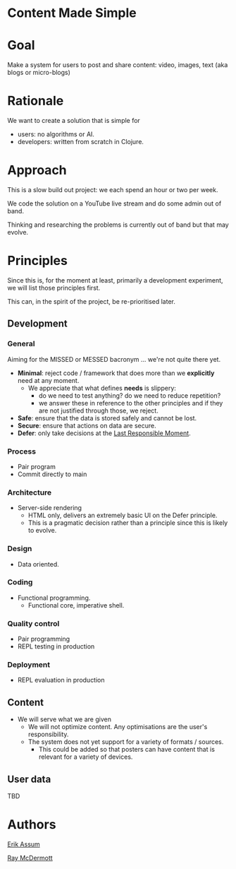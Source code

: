 # Content Made Simple

# Goal

Make a system for users to post and share content: video, images, text (aka blogs or micro-blogs)

# Rationale

We want to create a solution that is simple for 
- users: no algorithms or AI.
- developers: written from scratch in Clojure.

# Approach

This is a slow build out project: we each spend an hour or two per week. 

We code the solution on a YouTube live stream and do some admin out of band. 

Thinking and researching the problems is currently out of band but that may evolve.

# Principles

Since this is, for the moment at least, primarily a development experiment, we will list those principles first.

This can, in the spirit of the project, be re-prioritised later.

## Development

### General

Aiming for the MISSED or MESSED bacronym ... we're not quite there yet.

- **Minimal**: reject code / framework that does more than we **explicitly** need at any moment.
  - We appreciate that what defines **needs** is slippery: 
    - do we need to test anything? do we need to reduce repetition?
    - we answer these in reference to the other principles and if they are not justified through those, we reject.
- **Safe**: ensure that the data is stored safely and cannot be lost.
- **Secure**: ensure that actions on data are secure.
- **Defer**: only take decisions at the [Last Responsible Moment](https://blog.codinghorror.com/the-last-responsible-moment/).

### Process

- Pair program
- Commit directly to main

### Architecture

- Server-side rendering
  - HTML only, delivers an extremely basic UI on the Defer principle.
  - This is a pragmatic decision rather than a principle since this is likely to evolve.

### Design

- Data oriented.

### Coding

- Functional programming.
  - Functional core, imperative shell.

### Quality control

- Pair programming
- REPL testing in production

### Deployment

- REPL evaluation in production

## Content

- We will serve what we are given
  - We will not optimize content. Any optimisations are the user's responsibility.
  - The system does not yet support for a variety of formats / sources. 
    - This could be added so that posters can have content that is relevant for a variety of devices.

## User data

TBD


# Authors

[Erik Assum](https://github.com/orgs/content-made-simple/people/slipset)

[Ray McDermott](https://github.com/orgs/content-made-simple/people/raymcdermott)

